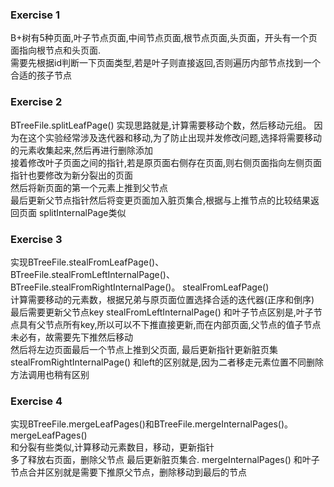 ### Exercise 1
B+树有5种页面,叶子节点页面,中间节点页面,根节点页面,头页面，开头有一个页面指向根节点和头页面.  
需要先根据id判断一下页面类型,若是叶子则直接返回,否则遍历内部节点找到一个合适的孩子节点
### Exercise 2
BTreeFile.splitLeafPage()
实现思路就是,计算需要移动个数，然后移动元组。
因为在这个实验经常涉及迭代器和移动,为了防止出现并发修改问题,选择将需要移动的元素收集起来,然后再进行删除添加  
接着修改叶子页面之间的指针,若是原页面右侧存在页面,则右侧页面指向左侧页面指针也要修改为新分裂出的页面  
然后将新页面的第一个元素上推到父节点  
最后更新父节点指针然后将变更页面加入脏页集合,根据与上推节点的比较结果返回页面
splitInternalPage类似

### Exercise 3
实现BTreeFile.stealFromLeafPage()、BTreeFile.stealFromLeftInternalPage()、BTreeFile.stealFromRightInternalPage()。
stealFromLeafPage()  
计算需要移动的元素数，根据兄弟与原页面位置选择合适的迭代器(正序和倒序)
最后需要更新父节点key
stealFromLeftInternalPage()
和叶子节点区别是,叶子节点具有父节点所有key,所以可以不下推直接更新,而在内部页面,父节点的值子节点未必有，故需要先下推然后移动  
然后将左边页面最后一个节点上推到父页面,
  最后更新指针更新脏页集
stealFromRightInternalPage()
和left的区别就是,因为二者移走元素位置不同删除方法调用也稍有区别

### Exercise 4
实现BTreeFile.mergeLeafPages()和BTreeFile.mergeInternalPages()。
mergeLeafPages()  
和分裂有些类似,计算移动元素数目，移动，更新指针  
多了释放右页面，删除父节点
最后更新脏页集合.
mergeInternalPages()
和叶子节点合并区别就是需要下推原父节点，删除移动到最后的节点